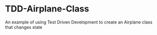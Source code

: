 # TDD-Airplane-Class
An example of using Test Driven Development to create an Airplane class that changes state
